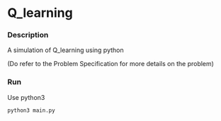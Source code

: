 # Q_learning

### Description
A simulation of Q_learning using python  

(Do refer to the Problem Specification for more details on the problem)

### Run
Use python3
```
python3 main.py
```
